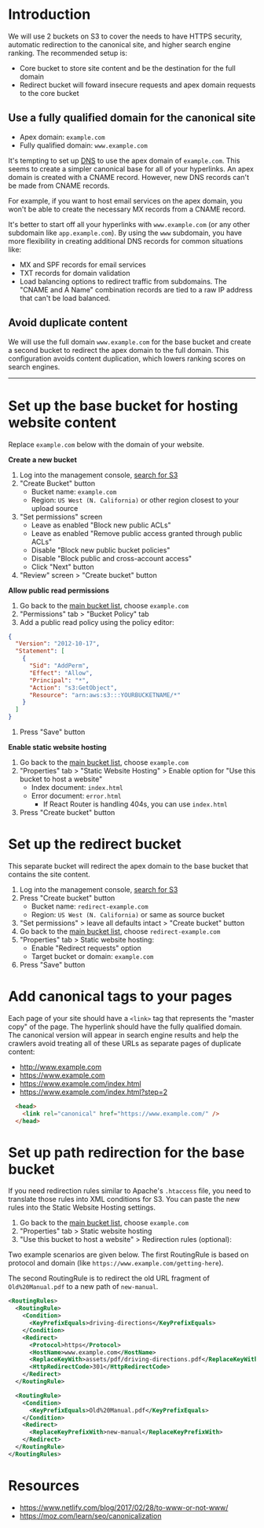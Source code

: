 # Introduction
We will use 2 buckets on S3 to cover the needs to have HTTPS security, automatic redirection to the canonical site, and higher search engine ranking. The recommended setup is:
  * Core bucket to store site content and be the destination for the full domain
  * Redirect bucket will foward insecure requests and apex domain requests to the core bucket

## Use a fully qualified domain for the canonical site
  * Apex domain: `example.com`
  * Fully qualified domain: `www.example.com`

It's tempting to set up [DNS](http://www.steves-internet-guide.com/dns-guide-beginners/) to use the apex domain of `example.com`. This seems to create a simpler canonical base for all of your hyperlinks. An apex domain is created with a CNAME record. However, new DNS records can't be made from CNAME records.

For example, if you want to host email services on the apex domain, you won't be able to create the necessary MX records from a CNAME record.

It's better to start off all your hyperlinks with `www.example.com` (or any other subdomain like `app.example.com`). By using the `www` subdomain, you have more flexibility in creating additional DNS records for common situations like:
  * MX and SPF records for email services
  * TXT records for domain validation
  * Load balancing options to redirect traffic from subdomains. The "CNAME and A Name" combination records are tied to a raw IP address that can't be load balanced.

## Avoid duplicate content
We will use the full domain `www.example.com` for the base bucket and create a second bucket to redirect the apex domain to the full domain. This configuration avoids content duplication, which lowers ranking scores on search engines.

---

# Set up the base bucket for hosting website content
Replace `example.com` below with the domain of your website.

**Create a new bucket**
1. Log into the management console, [search for S3](https://console.aws.amazon.com/s3/home)
1. "Create Bucket" button
    * Bucket name: `example.com`
    * Region: `US West (N. California)` or other region closest to your upload source
1. "Set permissions" screen
    * Leave as enabled "Block new public ACLs"
    * Leave as enabled "Remove public access granted through public ACLs"
    * Disable "Block new public bucket policies"
    * Disable "Block public and cross-account access"
    * Click "Next" button
1. "Review" screen > "Create bucket" button

**Allow public read permissions**
1. Go back to the [main bucket list](https://console.aws.amazon.com/s3/home), choose `example.com`
1. "Permissions" tab > "Bucket Policy" tab
1. Add a public read policy using the policy editor:
```json
{
  "Version": "2012-10-17",
  "Statement": [
    {
      "Sid": "AddPerm",
      "Effect": "Allow",
      "Principal": "*",
      "Action": "s3:GetObject",
      "Resource": "arn:aws:s3:::YOURBUCKETNAME/*"
    }
  ]
}
```
1. Press "Save" button

**Enable static website hosting**
1. Go back to the [main bucket list](https://console.aws.amazon.com/s3/home), choose `example.com`
1. "Properties" tab > "Static Website Hosting" > Enable option for "Use this bucket to host a website"
    * Index document: `index.html`
    * Error document: `error.html`
        * If React Router is handling 404s, you can use `index.html`
1. Press "Create bucket" button

# Set up the redirect bucket
This separate bucket will redirect the apex domain to the base bucket that contains the site content.

1. Log into the management console, [search for S3](https://console.aws.amazon.com/s3/home)
1. Press "Create bucket" button
    * Bucket name: `redirect-example.com`
    * Region: `US West (N. California)` or same as source bucket
1. "Set permissions" > leave all defaults intact > "Create bucket" button
1. Go back to the [main bucket list](https://console.aws.amazon.com/s3/home), choose `redirect-example.com`
1. "Properties" tab > Static website hosting:
    * Enable "Redirect requests" option
    * Target bucket or domain: `example.com`
1. Press "Save" button

# Add canonical tags to your pages
Each page of your site should have a `<link>` tag that represents the "master copy" of the page. The hyperlink should have the fully qualified domain. The canonical version will appear in search engine results and help the crawlers avoid treating all of these URLs as separate pages of duplicate content:
  * http://www.example.com
  * https://www.example.com
  * https://www.example.com/index.html
  * https://www.example.com/index.html?step=2

```html
  <head>
    <link rel="canonical" href="https://www.example.com/" />
  </head>
```

# Set up path redirection for the base bucket
If you need redirection rules similar to Apache's `.htaccess` file, you need to translate those rules into XML conditions for S3. You can paste the new rules into the Static Website Hosting settings.
1. Go back to the [main bucket list](https://console.aws.amazon.com/s3/home), choose `example.com`
1. "Properties" tab > Static website hosting
1. "Use this bucket to host a website" > Redirection rules (optional):

Two example scenarios are given below. The first RoutingRule is based on protocol and domain (like `https://www.example.com/getting-here`).

The second RoutingRule is to redirect the old URL fragment of `Old%20Manual.pdf` to a new path of `new-manual`.
```xml
<RoutingRules>
  <RoutingRule>
    <Condition>
      <KeyPrefixEquals>driving-directions</KeyPrefixEquals>
    </Condition>
    <Redirect>
      <Protocol>https</Protocol>
      <HostName>www.example.com</HostName>
      <ReplaceKeyWith>assets/pdf/driving-directions.pdf</ReplaceKeyWith>
      <HttpRedirectCode>301</HttpRedirectCode>
    </Redirect>
  </RoutingRule>

  <RoutingRule>
    <Condition>
      <KeyPrefixEquals>Old%20Manual.pdf</KeyPrefixEquals>
    </Condition>
    <Redirect>
      <ReplaceKeyPrefixWith>new-manual</ReplaceKeyPrefixWith>
    </Redirect>
  </RoutingRule>
</RoutingRules>
```

# Resources
  * https://www.netlify.com/blog/2017/02/28/to-www-or-not-www/
  * https://moz.com/learn/seo/canonicalization
